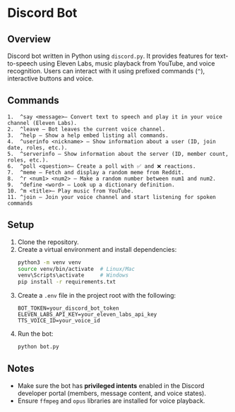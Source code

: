 # Discord Bot

## Overview

Discord bot written in Python using `discord.py`. It provides features for text-to-speech using Eleven Labs, music playback from YouTube, and voice recognition. Users can interact with it using prefixed commands (`^`), interactive buttons and voice.

## Commands

	1.	^say <message>– Convert text to speech and play it in your voice channel (Eleven Labs).
	2.	^leave – Bot leaves the current voice channel.
	3.	^help – Show a help embed listing all commands.
	4.	^userinfo <nickname> – Show information about a user (ID, join date, roles, etc.).
	5.	^serverinfo – Show information about the server (ID, member count, roles, etc.).
	6.	^poll <question>– Create a poll with ✅ and ❌ reactions.
	7.	^meme – Fetch and display a random meme from Reddit.
	8.	^r <num1> <num2> – Make a random number between num1 and num2.
	9.	^define <word> – Look up a dictionary definition.
	10. ^m <title>– Play music from YouTube.
	11. ^join – Join your voice channel and start listening for spoken commands

## Setup

1. Clone the repository.
2. Create a virtual environment and install dependencies:
   ```bash
   python3 -m venv venv
   source venv/bin/activate  # Linux/Mac
   venv\Scripts\activate     # Windows
   pip install -r requirements.txt
   ```
3. Create a `.env` file in the project root with the following:
   ```env
   BOT_TOKEN=your_discord_bot_token
   ELEVEN_LABS_API_KEY=your_eleven_labs_api_key
   TTS_VOICE_ID=your_voice_id
   ```
4. Run the bot:
   ```bash
   python bot.py
   ```

## Notes

- Make sure the bot has **privileged intents** enabled in the Discord developer portal (members, message content, and voice states).
- Ensure `ffmpeg` and `opus` libraries are installed for voice playback.
